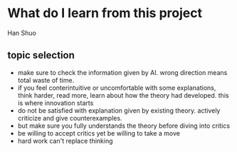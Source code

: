 # What do I learn from this project

Han Shuo

## topic selection

- make sure to check the information given by AI. wrong direction means total waste of time.
- if you feel conterintuitive or uncomfortable with some explanations, think harder, read more, learn about how the theory had developed. this is where innovation starts
- do not be satisfied with explanation given by existing theory. actively criticize and give counterexamples.
- but make sure you fully understands the theory before diving into critics
- be willing to accept critics yet be willing to take a move
- hard work can't replace thinking
